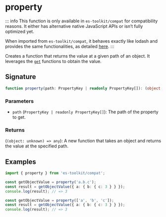 # property

::: info
This function is only available in `es-toolkit/compat` for compatibility reasons. It either has alternative native JavaScript APIs or isn’t fully optimized yet.

When imported from `es-toolkit/compat`, it behaves exactly like lodash and provides the same functionalities, as detailed [here](../../../compatibility.md).
:::

Creates a function that returns the value at a given path of an object.
It leverages the [`get`](./get.md) functions to obtain the value.

## Signature

```typescript
function property(path: PropertyKey | readonly PropertyKey[]): (object: unknown) => any;
```

### Parameters

- `path` (`PropertyKey | readonly PropertyKey[]`): The path of the property to get.

### Returns

(`(object: unknown) => any`): A new function that takes an object and returns the value at the specified path.

## Examples

```typescript
import { property } from 'es-toolkit/compat';

const getObjectValue = property('a.b.c');
const result = getObjectValue({ a: { b: { c: 3 } } });
console.log(result); // => 3

const getObjectValue = property(['a', 'b', 'c']);
const result = getObjectValue({ a: { b: { c: 3 } } });
console.log(result); // => 3
```
